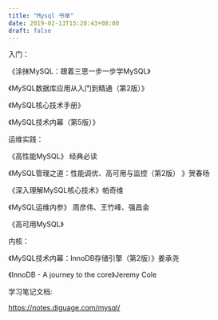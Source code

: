 ```yaml
---
title: "Mysql 书单"
date: 2019-02-13T15:20:43+08:00
draft: false
---
```



入门：

《涂抹MySQL：跟着三思一步一步学MySQL》

《MySQL数据库应用从入门到精通（第2版）》

《MySQL核心技术手册》

《MySQL技术内幕（第5版）》



运维实践：

《高性能MySQL》 经典必读

《MySQL管理之道：性能调优、高可用与监控（第2版） 》贺春旸

《深入理解MySQL核心技术》帕奇维

《MySQL运维内参》 周彦伟、王竹峰、强昌金

《高可用MySQL》



内核：

《MySQL技术内幕：InnoDB存储引擎（第2版）》姜承尧

《InnoDB - A journey to the core》Jeremy Cole


学习笔记文档:

 https://notes.diguage.com/mysql/



